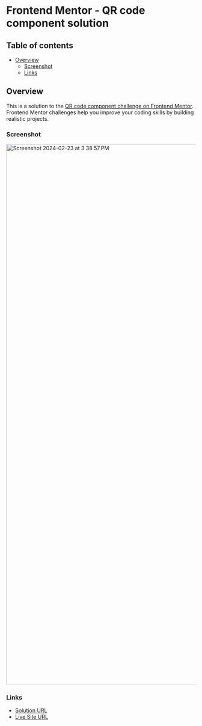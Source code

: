# Frontend Mentor - QR code component solution

## Table of contents

- [Overview](#overview)
  - [Screenshot](#screenshot)
  - [Links](#links)

## Overview
This is a solution to the [QR code component challenge on Frontend Mentor](https://www.frontendmentor.io/challenges/qr-code-component-iux_sIO_H). Frontend Mentor challenges help you improve your coding skills by building realistic projects.

### Screenshot
<img width="1440" alt="Screenshot 2024-02-23 at 3 38 57 PM" src="https://github.com/Kaung-Khant-Ko-Ko/qr-code-component-challenge/assets/59255928/33739db0-0818-4baa-a553-9e40b5e6457f">

### Links

- [Solution URL](https://github.com/Kaung-Khant-Ko-Ko/qr-code-component-challenge)
- [Live Site URL](https://kaung-khant-ko-ko.github.io/qr-code-component-challenge/)
